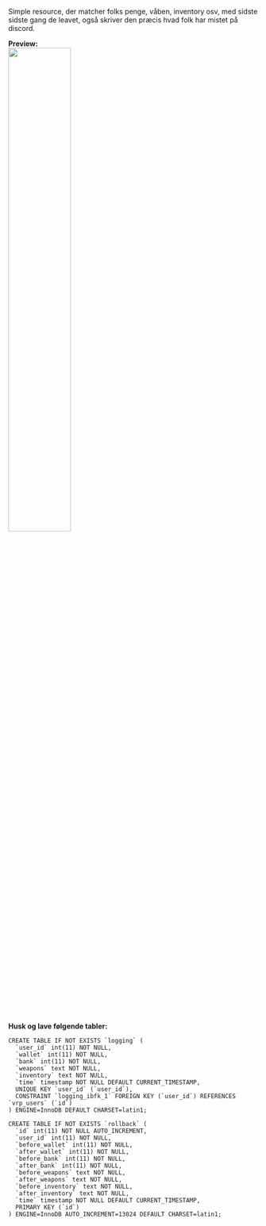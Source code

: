 Simple resource, der matcher folks penge, våben, inventory osv, med sidste sidste gang de leavet, også skriver den præcis hvad folk har mistet på discord.

**Preview:**
<br/><img width='50%' src="https://i.gyazo.com/218267ac9e92ebc844bdbdfe72ad1535.png">

**Husk og lave følgende tabler:**
```
CREATE TABLE IF NOT EXISTS `logging` (
  `user_id` int(11) NOT NULL,
  `wallet` int(11) NOT NULL,
  `bank` int(11) NOT NULL,
  `weapons` text NOT NULL,
  `inventory` text NOT NULL,
  `time` timestamp NOT NULL DEFAULT CURRENT_TIMESTAMP,
  UNIQUE KEY `user_id` (`user_id`),
  CONSTRAINT `logging_ibfk_1` FOREIGN KEY (`user_id`) REFERENCES `vrp_users` (`id`)
) ENGINE=InnoDB DEFAULT CHARSET=latin1;
```
```
CREATE TABLE IF NOT EXISTS `rollback` (
  `id` int(11) NOT NULL AUTO_INCREMENT,
  `user_id` int(11) NOT NULL,
  `before_wallet` int(11) NOT NULL,
  `after_wallet` int(11) NOT NULL,
  `before_bank` int(11) NOT NULL,
  `after_bank` int(11) NOT NULL,
  `before_weapons` text NOT NULL,
  `after_weapons` text NOT NULL,
  `before_inventory` text NOT NULL,
  `after_inventory` text NOT NULL,
  `time` timestamp NOT NULL DEFAULT CURRENT_TIMESTAMP,
  PRIMARY KEY (`id`)
) ENGINE=InnoDB AUTO_INCREMENT=13024 DEFAULT CHARSET=latin1;
```
